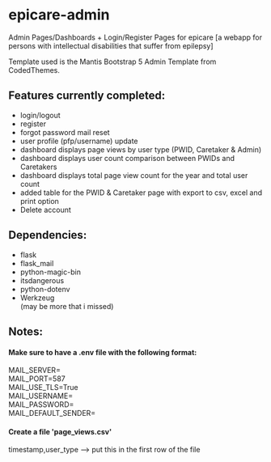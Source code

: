 # epicare-admin
Admin Pages/Dashboards + Login/Register Pages for epicare [a webapp for persons with intellectual disabilities that suffer from epilepsy]

Template used is the Mantis Bootstrap 5 Admin Template from CodedThemes.

## Features currently completed:
- login/logout
- register
- forgot password mail reset
- user profile (pfp/username) update
- dashboard displays page views by user type (PWID, Caretaker & Admin)
- dashboard displays user count comparison between PWIDs and Caretakers
- dashboard displays total page view count for the year and total user count
- added table for the PWID & Caretaker page with export to csv, excel and print option
- Delete account

## Dependencies:
- flask
- flask_mail
- python-magic-bin
- itsdangerous
- python-dotenv
- Werkzeug  
(may be more that i missed)

## Notes:
#### Make sure to have a .env file with the following format:
MAIL_SERVER=  
MAIL_PORT=587  
MAIL_USE_TLS=True  
MAIL_USERNAME=  
MAIL_PASSWORD=  
MAIL_DEFAULT_SENDER=  

#### Create a file 'page_views.csv'  
timestamp,user_type --> put this in the first row of the file
